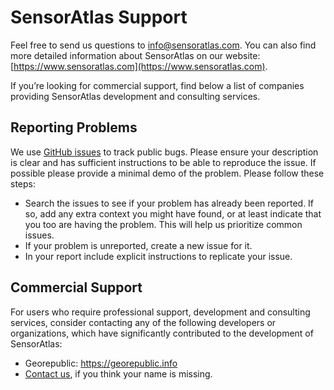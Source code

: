 # SensorAtlas Support
Feel free to send us questions to [info@sensoratlas.com](mailto:info@sensoratlas.com).
You can also find more detailed information about SensorAtlas on our website: [https://www.sensoratlas.com](https://www.sensoratlas.com).

If you’re looking for commercial support, find below a list of companies providing SensorAtlas development and consulting services.

## Reporting Problems
We use [GitHub issues](https://github.com/sensoratlas) to track public bugs. Please ensure your description is clear and has sufficient instructions to be able to reproduce the issue. If possible please provide a minimal demo of the problem. Please follow these steps:

- Search the issues to see if your problem has already been reported. If so, add any extra context you might have found, or at least indicate that you too are having the problem. This will help us prioritize common issues.
- If your problem is unreported, create a new issue for it.
- In your report include explicit instructions to replicate your issue. 

## Commercial Support
For users who require professional support, development and consulting services, consider contacting any of the following developers or organizations, which have significantly contributed to the development of SensorAtlas:

- Georepublic: https://georepublic.info
- [Contact us](mailto:info@sensoratlas.com), if you think your name is missing.
